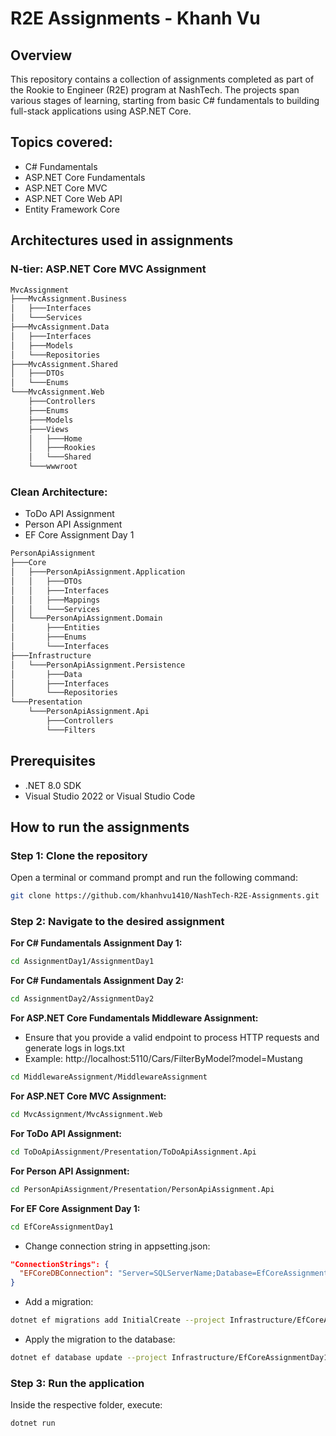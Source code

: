# R2E Assignments - Khanh Vu

## Overview  
This repository contains a collection of assignments completed as part of the Rookie to Engineer (R2E) program at NashTech. The projects span various stages of learning, starting from basic C# fundamentals to building full-stack applications using ASP.NET Core.

## Topics covered:
- C# Fundamentals
- ASP.NET Core Fundamentals
- ASP.NET Core MVC
- ASP.NET Core Web API
- Entity Framework Core

## Architectures used in assignments

### N-tier: ASP.NET Core MVC Assignment
```bash
MvcAssignment
├───MvcAssignment.Business
│   ├───Interfaces
│   └───Services
├───MvcAssignment.Data
│   ├───Interfaces
│   ├───Models
│   └───Repositories
├───MvcAssignment.Shared
│   ├───DTOs
│   └───Enums
└───MvcAssignment.Web
    ├───Controllers
    ├───Enums
    ├───Models
    ├───Views
    │   ├───Home
    │   ├───Rookies
    │   └───Shared
    └───wwwroot
```

### Clean Architecture:
- ToDo API Assignment
- Person API Assignment
- EF Core Assignment Day 1
```bash
PersonApiAssignment
├───Core
│   ├───PersonApiAssignment.Application
│   │   ├───DTOs
│   │   ├───Interfaces
│   │   ├───Mappings
│   │   └───Services
│   └───PersonApiAssignment.Domain
│       ├───Entities
│       ├───Enums
│       └───Interfaces
├───Infrastructure
│   └───PersonApiAssignment.Persistence
│       ├───Data
│       ├───Interfaces
│       └───Repositories
└───Presentation
    └───PersonApiAssignment.Api
        ├───Controllers
        └───Filters
```

## Prerequisites
- .NET 8.0 SDK
- Visual Studio 2022 or Visual Studio Code

## How to run the assignments

### Step 1: Clone the repository  
Open a terminal or command prompt and run the following command:
```sh
git clone https://github.com/khanhvu1410/NashTech-R2E-Assignments.git
```

### Step 2: Navigate to the desired assignment
**For C# Fundamentals Assignment Day 1:**
```sh
cd AssignmentDay1/AssignmentDay1
```
**For C# Fundamentals Assignment Day 2:**
```sh
cd AssignmentDay2/AssignmentDay2
```
**For ASP.NET Core Fundamentals Middleware Assignment:**
- Ensure that you provide a valid endpoint to process HTTP requests and generate logs in logs.txt
- Example: http://localhost:5110/Cars/FilterByModel?model=Mustang
```sh
cd MiddlewareAssignment/MiddlewareAssignment
```
**For ASP.NET Core MVC Assignment:**
```sh
cd MvcAssignment/MvcAssignment.Web
```
**For ToDo API Assignment:**
```sh
cd ToDoApiAssignment/Presentation/ToDoApiAssignment.Api
```
**For Person API Assignment:**
```sh
cd PersonApiAssignment/Presentation/PersonApiAssignment.Api
```
**For EF Core Assignment Day 1:**
```sh
cd EfCoreAssignmentDay1
```
- Change connection string in appsetting.json:
```json
"ConnectionStrings": {
  "EFCoreDBConnection": "Server=SQLServerName;Database=EfCoreAssignment;Trusted_Connection=True;TrustServerCertificate=True;"
}
```
- Add a migration:
```sh
dotnet ef migrations add InitialCreate --project Infrastructure/EfCoreAssignmentDay1.Persistence --startup-project Presentation/EfCoreAssignmentDay1.Api 
```
- Apply the migration to the database:
```sh
dotnet ef database update --project Infrastructure/EfCoreAssignmentDay1.Persistence --startup-project Presentation/EfCoreAssignmentDay1.Api
```

### Step 3: Run the application 
Inside the respective folder, execute:
```sh
dotnet run
```